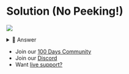 # Solution (No Peeking!)
![](https://www.youtube.com/watch?v=IhPb933vw04)

<details> <summary> 👀 Answer </summary>

Check out my solution in [this repl](https://replit.com/@replit/Day-88-Solution?v=1).

</details>

- Join our [100 Days Community](https://replit.com/100-days-help)
- Join our [Discord](https://replit.com/discord)
- Want [live support?](https://replit.com/replit-101)